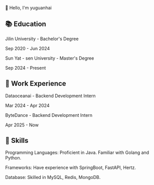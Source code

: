 👋 Hello, I'm yuguanhai

## 📚 Education
Jilin University - Bachelor's Degree

Sep 2020 - Jun 2024

Sun Yat - sen University - Master's Degree

Sep 2024 - Present

## 💼 Work Experience
Dataoceanai - Backend Development Intern

Mar 2024 - Apr 2024

ByteDance - Backend Development Intern

Apr 2025 - Now

## 🌟 Skills
Programming Languages: Proficient in Java. Familiar with Golang and Python.

Frameworks: Have experience with SpringBoot, FastAPI, Hertz.

Database: Skilled in MySQL, Redis, MongoDB.
